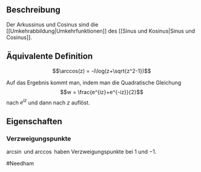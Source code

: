 ## Beschreibung
Der Arkussinus und Cosinus sind die [[Umkehrabbildung|Umkehrfunktionen]] des [[Sinus und Kosinus|Sinus und Cosinus]].

## Äquivalente Definition
$$\arccos(z) = -i\log(z+\sqrt{z^2-1})$$

Auf das Ergebnis kommt man, indem man die Quadratische Gleichung 
$$w = \frac{e^{iz}+e^{-iz}}{2}$$ nach $e^{iz}$ und dann nach $z$ auflöst.

## Eigenschaften
### Verzweigungspunkte
$\arcsin$ und $\arccos$ haben Verzweigungspunkte bei $1$ und $-1$.

#Needham 